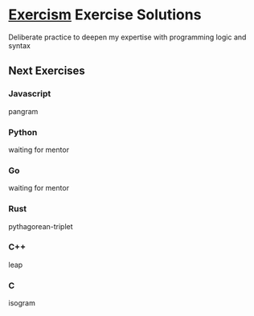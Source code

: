 [Exercism](https://exercism.io) Exercise Solutions
=============================

Deliberate practice to deepen my expertise with programming logic and syntax

## Next Exercises

### Javascript
pangram

### Python
waiting for mentor

### Go
waiting for mentor

### Rust
pythagorean-triplet

### C++
leap

### C
isogram
